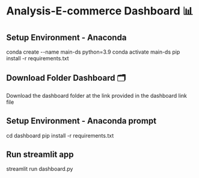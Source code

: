 # Analysis-E-commerce Dashboard 📊 
## Setup Environment - Anaconda

conda create --name main-ds python=3.9
conda activate main-ds
pip install -r requirements.txt

## Download Folder Dashboard 🗂️
Download the dashboard folder at the link provided in the dashboard link file

## Setup Environment - Anaconda prompt 
cd dashboard
pip install -r requirements.txt

## Run streamlit app
streamlit run dashboard.py
